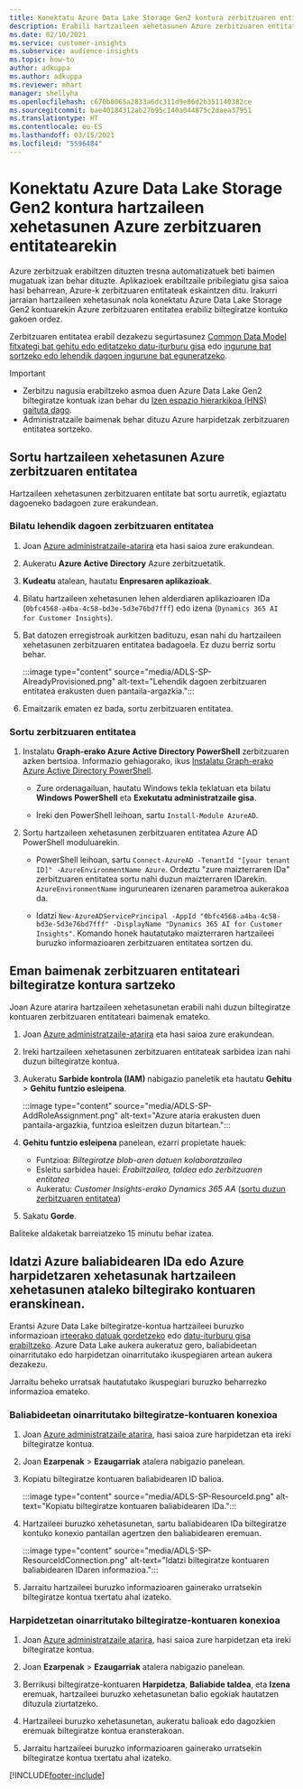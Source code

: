 ```yaml
---
title: Konektatu Azure Data Lake Storage Gen2 kontura zerbitzuaren entitatearekin
description: Erabili hartzaileen xehetasunen Azure zerbitzuaren entitatea zure datu-biltegira konektatzeko horiek hartzaileen xehetasunetan txertatzean.
ms.date: 02/10/2021
ms.service: customer-insights
ms.subservice: audience-insights
ms.topic: how-to
author: adkuppa
ms.author: adkuppa
ms.reviewer: mhart
manager: shellyha
ms.openlocfilehash: c670b0065a2833a6dc311d9e86d2b351140382ce
ms.sourcegitcommit: bae40184312ab27b95c140a044875c2daea37951
ms.translationtype: HT
ms.contentlocale: eu-ES
ms.lasthandoff: 03/15/2021
ms.locfileid: "5596484"
---
```

# <a name="connect-to-an-azure-data-lake-storage-gen2-account-with-an-azure-service-principal-for-audience-insights"></a>Konektatu Azure Data Lake Storage Gen2 kontura hartzaileen xehetasunen Azure zerbitzuaren entitatearekin

Azure zerbitzuak erabiltzen dituzten tresna automatizatuek beti baimen mugatuak izan behar dituzte. Aplikazioek erabiltzaile pribilegiatu gisa saioa hasi beharrean, Azure-k zerbitzuaren entitateak eskaintzen ditu. Irakurri jarraian hartzaileen xehetasunak nola konektatu Azure Data Lake Storage Gen2 kontuarekin Azure zerbitzuaren entitatea erabiliz biltegiratze kontuko gakoen ordez. 

Zerbitzuaren entitatea erabil dezakezu segurtasunez [Common Data Model fitxategi bat gehitu edo editatzeko datu-iturburu gisa](connect-common-data-model.md) edo [ingurune bat sortzeko edo lehendik dagoen ingurune bat eguneratzeko](manage-environments.md#create-an-environment-in-an-existing-organization).

> [!IMPORTANT]
> - Zerbitzu nagusia erabiltzeko asmoa duen Azure Data Lake Gen2 biltegiratze kontuak izan behar du [Izen espazio hierarkikoa (HNS) gaituta dago](/azure/storage/blobs/data-lake-storage-namespace).
> - Administratzaile baimenak behar dituzu Azure harpidetzak zerbitzuaren entitatea sortzeko.

## <a name="create-azure-service-principal-for-audience-insights"></a>Sortu hartzaileen xehetasunen Azure zerbitzuaren entitatea

Hartzaileen xehetasunen zerbitzuaren entitate bat sortu aurretik, egiaztatu dagoeneko badagoen zure erakundean.

### <a name="look-for-an-existing-service-principal"></a>Bilatu lehendik dagoen zerbitzuaren entitatea

1. Joan [Azure administratzaile-atarira](https://portal.azure.com) eta hasi saioa zure erakundean.

2. Aukeratu **Azure Active Directory** Azure zerbitzuetatik.

3. **Kudeatu** atalean, hautatu **Enpresaren aplikazioak**.

4. Bilatu hartzaileen xehetasunen lehen alderdiaren aplikazioaren IDa (`0bfc4568-a4ba-4c58-bd3e-5d3e76bd7fff`) edo izena (`Dynamics 365 AI for Customer Insights`).

5. Bat datozen erregistroak aurkitzen badituzu, esan nahi du hartzaileen xehetasunen zerbitzuaren entitatea badagoela. Ez duzu berriz sortu behar.
   
   :::image type="content" source="media/ADLS-SP-AlreadyProvisioned.png" alt-text="Lehendik dagoen zerbitzuaren entitatea erakusten duen pantaila-argazkia.":::
   
6. Emaitzarik ematen ez bada, sortu zerbitzuaren entitatea.

### <a name="create-a-new-service-principal"></a>Sortu zerbitzuaren entitatea

1. Instalatu **Graph-erako Azure Active Directory PowerShell** zerbitzuaren azken bertsioa. Informazio gehiagorako, ikus [Instalatu Graph-erako Azure Active Directory PowerShell](/powershell/azure/active-directory/install-adv2).
   - Zure ordenagailuan, hautatu Windows tekla teklatuan eta bilatu **Windows PowerShell** eta **Exekutatu administratzaile gisa**.
   
   - Ireki den PowerShell leihoan, sartu `Install-Module AzureAD`.

2. Sortu hartzaileen xehetasunen zerbitzuaren entitatea Azure AD PowerShell moduluarekin.
   - PowerShell leihoan, sartu `Connect-AzureAD -TenantId "[your tenant ID]" -AzureEnvironmentName Azure`. Ordeztu "zure maizterraren IDa" zerbitzuaren entitatea sortu nahi duzun maizterraren IDarekin. `AzureEnvironmentName` ingurunearen izenaren parametroa aukerakoa da.
  
   - Idatzi `New-AzureADServicePrincipal -AppId "0bfc4568-a4ba-4c58-bd3e-5d3e76bd7fff" -DisplayName "Dynamics 365 AI for Customer Insights"`. Komando honek hautatutako maizterraren hartzaileei buruzko informazioaren zerbitzuaren entitatea sortzen du.  

## <a name="grant-permissions-to-the-service-principal-to-access-the-storage-account"></a>Eman baimenak zerbitzuaren entitateari biltegiratze kontura sartzeko

Joan Azure atarira hartzaileen xehetasunetan erabili nahi duzun biltegiratze kontuaren zerbitzuaren entitateari baimenak emateko.

1. Joan [Azure administratzaile-atarira](https://portal.azure.com) eta hasi saioa zure erakundean.

1. Ireki hartzaileen xehetasunen zerbitzuaren entitateak sarbidea izan nahi duzun biltegiratze kontua.

1. Aukeratu **Sarbide kontrola (IAM)** nabigazio paneletik eta hautatu **Gehitu** > **Gehitu funtzio esleipena**.
   
   :::image type="content" source="media/ADLS-SP-AddRoleAssignment.png" alt-text="Azure ataria erakusten duen pantaila-argazkia, funtzioa esleitzen duzun bitartean.":::
   
1. **Gehitu funtzio esleipena** panelean, ezarri propietate hauek:
   - Funtzioa: *Biltegiratze blob-aren datuen kolaboratzailea*
   - Esleitu sarbidea hauei: *Erabiltzailea, taldea edo zerbitzuaren entitatea*
   - Aukeratu: *Customer Insights-erako Dynamics 365 AA* ([sortu duzun zerbitzuaren entitatea](#create-a-new-service-principal))

1.  Sakatu **Gorde**.

Baliteke aldaketak barreiatzeko 15 minutu behar izatea.

## <a name="enter-the-azure-resource-id-or-the-azure-subscription-details-in-the-storage-account-attachment-to-audience-insights"></a>Idatzi Azure baliabidearen IDa edo Azure harpidetzaren xehetasunak hartzaileen xehetasunen ataleko biltegirako kontuaren eranskinean.

Erantsi Azure Data Lake biltegiratze-kontua hartzaileei buruzko informazioan [irteerako datuak gordetzeko](manage-environments.md) edo [datu-iturburu gisa erabiltzeko](connect-common-data-service-lake.md). Azure Data Lake aukera aukeratuz gero, baliabideetan oinarritutako edo harpidetzan oinarritutako ikuspegiaren artean aukera dezakezu.

Jarraitu beheko urratsak hautatutako ikuspegiari buruzko beharrezko informazioa emateko.

### <a name="resource-based-storage-account-connection"></a>Baliabideetan oinarritutako biltegiratze-kontuaren konexioa

1. Joan [Azure administratzaile atarira](https://portal.azure.com), hasi saioa zure harpidetzan eta ireki biltegiratze kontua.

1. Joan **Ezarpenak** > **Ezaugarriak** atalera nabigazio panelean.

1. Kopiatu biltegiratze kontuaren baliabidearen ID balioa.

   :::image type="content" source="media/ADLS-SP-ResourceId.png" alt-text="Kopiatu biltegiratze kontuaren baliabidearen IDa.":::

1. Hartzaileei buruzko xehetasunetan, sartu baliabidearen IDa biltegiratze kontuko konexio pantailan agertzen den baliabidearen eremuan.

   :::image type="content" source="media/ADLS-SP-ResourceIdConnection.png" alt-text="Idatzi biltegiratze kontuaren baliabidearen IDaren informazioa.":::   
   
1. Jarraitu hartzaileei buruzko informazioaren gainerako urratsekin biltegiratze kontua txertatu ahal izateko.

### <a name="subscription-based-storage-account-connection"></a>Harpidetzetan oinarritutako biltegiratze-kontuaren konexioa

1. Joan [Azure administratzaile atarira](https://portal.azure.com), hasi saioa zure harpidetzan eta ireki biltegiratze kontua.

1. Joan **Ezarpenak** > **Ezaugarriak** atalera nabigazio panelean.

1. Berrikusi biltegiratze-kontuaren **Harpidetza**, **Baliabide taldea**, eta **Izena** eremuak, hartzaileei buruzko xehetasunetan balio egokiak hautatzen dituzula ziurtatzeko.

1. Hartzaileei buruzko xehetasunetan, aukeratu balioak edo dagozkien eremuak biltegiratze kontua eransterakoan.
   
1. Jarraitu hartzaileei buruzko informazioaren gainerako urratsekin biltegiratze kontua txertatu ahal izateko.


[!INCLUDE[footer-include](../includes/footer-banner.md)]
